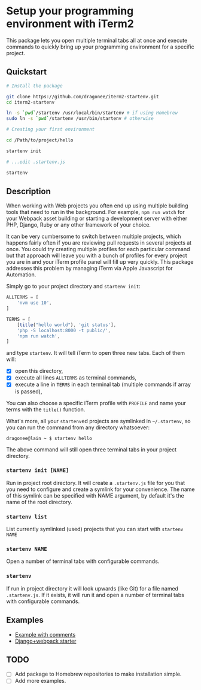 # Setup your programming environment with iTerm2

This package lets you open multiple terminal tabs all at once and
execute commands to quickly bring up your programming environment for a
specific project.

## Quickstart

```bash
# Install the package

git clone https://github.com/dragonee/iterm2-startenv.git
cd iterm2-startenv

ln -s `pwd`/startenv /usr/local/bin/startenv # if using Homebrew
sudo ln -s `pwd`/startenv /usr/bin/startenv # otherwise

# Creating your first environment

cd /Path/to/project/hello

startenv init

# ...edit .startenv.js

startenv
```

## Description

When working with Web projects you often end up using multiple building
tools that need to run in the background. For example, `npm run watch`
for your Webpack asset building or starting a development server with
either PHP, Django, Ruby or any other framework of your choice.

It can be very cumbersome to switch between multiple projects, which
happens fairly often if you are reviewing pull requests in several
projects at once. You could try creating multiple profiles 
for each particular command but that approach will leave you with a
bunch of profiles for every project you are in and your iTerm profile
panel will fill up very quickly. This package addresses this problem
by managing iTerm via Apple Javascript for Automation.

Simply go to your project directory and `startenv init`:

```javascript
ALLTERMS = [
    'nvm use 10',
]

TERMS = [
    [title("hello world"), 'git status'],
    'php -S localhost:8000 -t public/',
    'npm run watch',
]
```

and type `startenv`. It will tell iTerm to open three new tabs. Each of
them will:

- [x] open this directory, 
- [x] execute all lines `ALLTERMS` as terminal commands,
- [x] execute a line in `TERMS` in each terminal tab (multiple commands if array is passed),

You can also choose a specific iTerm profile with `PROFILE` and name
your terms with the `title()` function.

What's more, all your `startenv`ed projects are symlinked in
`~/.startenv`, so you can run the command from any directory whatsoever:

```
dragonee@lain ~ $ startenv hello
```

The above command will still open three terminal tabs in your project
directory.

### `startenv init [NAME]`

Run in project root directory. It will create a `.startenv.js` file for
you that you need to configure and create a symlink for your
convenience. The name of this symlink can be specified with NAME
argument, by default it's the name of the root directory.

### `startenv list`

List currently symlinked (used) projects that you can start with
`startenv NAME`

### `startenv NAME`

Open a number of terminal tabs with configurable commands. 

### `startenv`

If run in project directory it will look upwards (like Git) for a file
named `.startenv.js`. If it exists, it will run it and open a number of
terminal tabs with configurable commands.

## Examples

- [Example with comments](examples/fullexample.js)
- [Django+webpack starter](examples/django+webpack.js)

## TODO

- [ ] Add package to Homebrew repositories to make installation simple.
- [ ] Add more examples.

<!-- vim: set tw=72: -->
